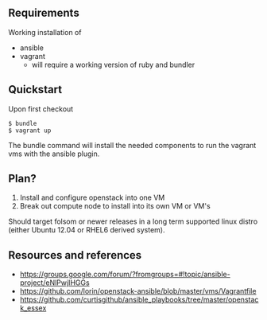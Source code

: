 ## Requirements

Working installation of 

* ansible
* vagrant
  * will require a working version of ruby and bundler

## Quickstart

Upon first checkout

    $ bundle
    $ vagrant up

The bundle command will install the needed components to run the vagrant
vms with the ansible plugin.

## Plan?

1. Install and configure openstack into one VM
1. Break out compute node to install into its own VM or VM's

Should target folsom or newer releases in a long term supported linux
distro (either Ubuntu 12.04 or RHEL6 derived system).

## Resources and references

* <https://groups.google.com/forum/?fromgroups=#!topic/ansible-project/eNlPwjIHGGs>
* <https://github.com/lorin/openstack-ansible/blob/master/vms/Vagrantfile>
* <https://github.com/curtisgithub/ansible_playbooks/tree/master/openstack_essex>
